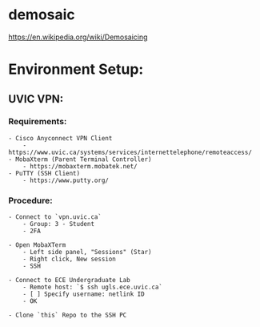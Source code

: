 # demosaic

https://en.wikipedia.org/wiki/Demosaicing

# Environment Setup:

## UVIC VPN:
### Requirements:
    - Cisco Anyconnect VPN Client
        - https://www.uvic.ca/systems/services/internettelephone/remoteaccess/
    - MobaXterm (Parent Terminal Controller)
        - https://mobaxterm.mobatek.net/
    - PuTTY (SSH Client)
        - https://www.putty.org/
    
### Procedure:
    - Connect to `vpn.uvic.ca`
        - Group: 3 - Student
        - 2FA 

    - Open MobaXTerm
        - Left side panel, "Sessions" (Star)
        - Right click, New session
        - SSH

    - Connect to ECE Undergraduate Lab
        - Remote host: `$ ssh ugls.ece.uvic.ca`
        - [ ] Specify username: netlink ID
        - OK

    - Clone `this` Repo to the SSH PC
    





